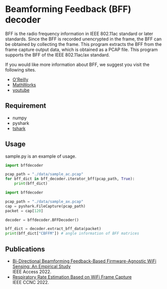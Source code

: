 # Beamforming Feedback (BFF) decoder

BFF is the radio frequency information in IEEE 802.11ac standard or later standards. Since the BFF is recorded unencrypted in the frame, the BFF can be obtained by collecting the frame. This program extracts the BFF from the frame capture output data, which is obtained as a PCAP file. This program supports the BFF of the IEEE 802.11ac/ax standard.

If you would like more information about BFF, we suggest you visit the following sites.
- [O'Reilly](https://www.oreilly.com/library/view/80211ac-a-survival/9781449357702/ch04.html)
- [MathWorks](https://jp.mathworks.com/help/wlan/ug/802-11ac-transmit-beamforming.html)
- [youtube](https://www.youtube.com/watch?v=iy3AyfXRMzw)

## Requirement

- numpy
- pyshark
- [tshark](https://github.com/wireshark/wireshark)


## Usage

sample.py is an example of usage.

```python
import bffdecoder

pcap_path = "./data/sample_ac.pcap"
for bff_dict in bff_decoder.iterator_bff(pcap_path, True):
    print(bff_dict)
```

```python
import bffdecoder

pcap_path = "./data/sample_ax.pcap"
cap = pyshark.FileCapture(pcap_path)
packet = cap[120]

decoder = bffdecoder.BFFDecoder()

bff_dict = decoder.extract_bff_data(packet)
print(bff_dict["CBFFM"]) # angle information of BFF matrices
```


## Publications

- [Bi-Directional Beamforming Feedback-Based Firmware-Agnostic WiFi Sensing: An Empirical Study](https://ieeexplore.ieee.org/abstract/document/9749267)  
IEEE Access 2022.
- [Respiratory Rate Estimation Based on WiFi Frame Capture](https://ieeexplore.ieee.org/abstract/document/9700721)  
IEEE CCNC 2022.
